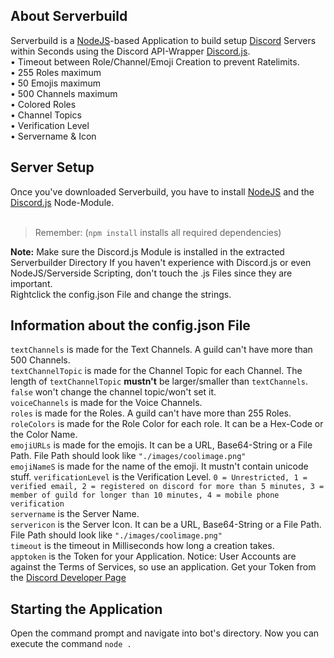 ## About Serverbuild
Serverbuild is a <a href="https://nodejs.org/en/">NodeJS</a>-based Application to build setup <a href="https://discordapp.com/">Discord</a> Servers within Seconds using the Discord API-Wrapper <a href="https://github.com/hydrabolt/discord.js">Discord.js</a>. <br/>
• Timeout between Role/Channel/Emoji Creation to prevent Ratelimits. <br/>
• 255 Roles maximum<br />
• 50 Emojis maximum<br />
• 500 Channels maximum<br/>
• Colored Roles<br/>
• Channel Topics<br/>
• Verification Level<br/>
• Servername & Icon
## Server Setup 
Once you've downloaded Serverbuild, you have to install <a href="https://nodejs.org/en/">NodeJS</a> and the <a href="https://github.com/hydrabolt/discord.js">Discord.js</a> Node-Module.<br /><br /> 
> Remember: (`npm install` installs all required dependencies) 
>
<b>Note:</b> Make sure the Discord.js Module is installed in the extracted Serverbuilder Directory
If you haven't experience with Discord.js or even NodeJS/Serverside Scripting, don't touch the .js Files since they are important.<br/>
Rightclick the config.json File and change the strings.
## Information about the config.json File
`textChannels` is made for the Text Channels. A guild can't have more than 500 Channels.<br/>
`textChannelTopic` is made for the Channel Topic for each Channel. The length of `textChannelTopic` <b>mustn't</b> be larger/smaller than `textChannels`. `false` won't change the channel topic/won't set it.<br/>
`voiceChannels` is made for the Voice Channels. <br/>
`roles` is made for the Roles. A guild can't have more than 255 Roles. <br/>
`roleColors` is made for the Role Color for each role. It can be a Hex-Code or the Color Name.<br/>
`emojiURLs` is made for the emojis. It can be a URL, Base64-String or a File Path. File Path should look like `"./images/coolimage.png"`<br/>
`emojiNameS` is made for the name of the emoji. It mustn't contain unicode stuff.
`verificationLevel` is the Verification Level. `0 = Unrestricted, 1 = verified email, 2 = registered on discord for more than 5 minutes, 3 = member of guild for longer than 10 minutes, 4 = mobile phone verification` <br/>
`servername` is the Server Name.<br/>
`servericon` is the Server Icon. It can be a URL, Base64-String or a File Path. File Path should look like `"./images/coolimage.png"`<br/>
`timeout` is the timeout in Milliseconds how long a creation takes.<br/>
`apptoken` is the Token for your Application. Notice: User Accounts are against the Terms of Services, so use an application. Get your Token from the <a href="https://discordapp.com/developers/applications/me">Discord Developer Page</a>
## Starting the Application
Open the command prompt and navigate into bot's directory. Now you can execute the command `node .`
